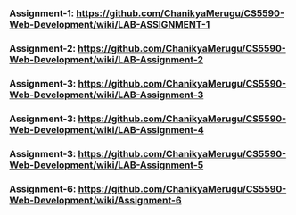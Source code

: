 ### Assignment-1: https://github.com/ChanikyaMerugu/CS5590-Web-Development/wiki/LAB-ASSIGNMENT-1
### Assignment-2: https://github.com/ChanikyaMerugu/CS5590-Web-Development/wiki/LAB-Assignment-2
### Assignment-3: https://github.com/ChanikyaMerugu/CS5590-Web-Development/wiki/LAB-Assignment-3
### Assignment-3: https://github.com/ChanikyaMerugu/CS5590-Web-Development/wiki/LAB-Assignment-4
### Assignment-3: https://github.com/ChanikyaMerugu/CS5590-Web-Development/wiki/LAB-Assignment-5
### Assignment-6: https://github.com/ChanikyaMerugu/CS5590-Web-Development/wiki/Assignment-6

